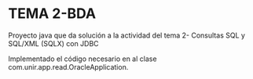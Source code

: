 # TEMA 2-BDA
Proyecto java que da solución a la actividad del tema 2- Consultas SQL y SQL/XML (SQLX) con JDBC

Implementado el código necesario en al clase com.unir.app.read.OracleApplication.